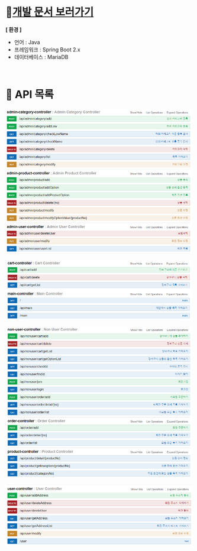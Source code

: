 # 📃[개발 문서 보러가기](<https://github.com/jungeunlee95/shopping-mall/wiki>)

 **[ 환경 ]**

- 언어 : Java
- 프레임워크 : Spring Boot 2.x
- 데이터베이스 : MariaDB

<br>

# 📢 API 목록

![1564487880291](assets/1564487880291.png)

![1564487891920](assets/1564487891920.png)

![1564487902039](assets/1564487902039.png)

![1564487909821](assets/1564487909821.png)